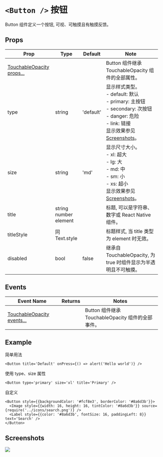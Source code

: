 # `<Button />` 按钮
Button 组件定义一个按钮, 可视、可触摸且有触摸反馈。

## Props
| Prop | Type | Default | Note |
|---|---|---|---|
| [TouchableOpacity props...](https://facebook.github.io/react-native/docs/touchableopacity.html) |  |  | Button 组件继承 TouchableOpacity 组件的全部属性。
| type | string | 'default' | 显示样式类型。<br/>- default: 默认<br/>- primary: 主按钮<br/>- secondary: 次按钮<br/>- danger: 危险<br/>- link: 链接<br>显示效果参见[Screenshots](#screenshots)。
| size | string | 'md' | 显示尺寸大小。<br/>- xl: 超大<br/>- lg: 大<br/>- md: 中<br/>- sm: 小<br/>- xs: 超小<br>显示效果参见[Screenshots](#screenshots)。
| title | string<br/>number<br/>element |  | 标题, 可以是字符串、数字或 React Native 组件。
| titleStyle | 同Text.style |  | 标题样式, 当 title 类型为 element 时无效。
| disabled | bool | false | 继承自 TouchableOpacity, 为 true 时组件显示为半透明且不可触摸。

## Events
| Event Name | Returns | Notes |
|---|---|---|
| [TouchableOpacity events...](https://facebook.github.io/react-native/docs/touchableopacity.html) |  | Button 组件继承 TouchableOpacity 组件的全部事件。

<!--
## Methods
None.

## Static Props
None.

## Static Methods
None.
-->

## Example
简单用法
```
<Button title='Default' onPress={() => alert('Hello world')} />
```

使用 type、size 属性
```
<Button type='primary' size='xl' title='Primary' />
```

自定义
```
<Button style={{backgroundColor: '#fcf8e3', borderColor: '#8a6d3b'}}>
  <Image style={{width: 16, height: 16, tintColor: '#8a6d3b'}} source={require('../icons/search.png')} />
  <Label style={{color: '#8a6d3b', fontSize: 16, paddingLeft: 8}} text='Search' />
</Button>
```


## Screenshots
![](https://github.com/rilyu/teaset/blob/master/screenshots/02-Button.png?raw=true)
